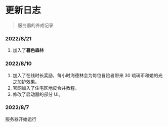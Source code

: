 # 更新日志
> 服务器的养成记录

### 2022/8/21 
1. 加入了**暮色森林**

### 2022/8/10  
1. 加入了在线时长奖励，每小时海德林会为每位冒险者带来 30 琉璃币和她的光之加护效果。  
2. 官网加入了住宅区地皮合并教程。  
3. 修改了启动器的部分 UI。

### 2022/8/7
服务器开始运行